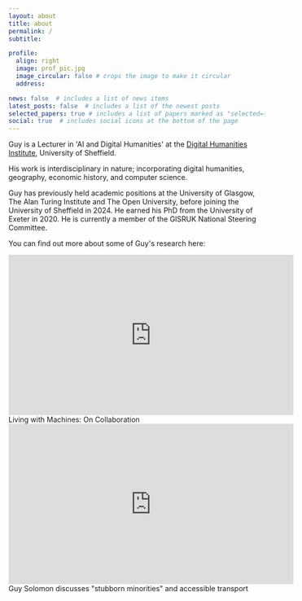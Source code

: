 ```yaml
---
layout: about
title: about
permalink: /
subtitle: 

profile:
  align: right
  image: prof_pic.jpg
  image_circular: false # crops the image to make it circular
  address: 

news: false  # includes a list of news items
latest_posts: false  # includes a list of the newest posts
selected_papers: true # includes a list of papers marked as "selected={true}"
social: true  # includes social icons at the bottom of the page
---
```


Guy is a Lecturer in 'AI and Digital Humanities' at the <a href='https://www.dhi.ac.uk/'>Digital Humanities Institute</a>, University of Sheffield. 

His work is interdisciplinary in nature; incorporating digital humanities, geography, economic history, and computer science.

Guy has previously held academic positions at the University of Glasgow, The Alan Turing Institute and The Open University, before joining the University of Sheffield in 2024. He earned his PhD from the University of Exeter in 2020. He is currently a member of the GISRUK National Steering Committee.

You can find out more about some of Guy's research here:

<div class="video-container">
  <iframe width="560" height="315" src="https://www.youtube.com/embed/A__ZJgw4_00?si=--s34pv4zsM3x-dm&amp;start=134" title="YouTube video player" frameborder="0" allow="accelerometer; autoplay; clipboard-write; encrypted-media; gyroscope; picture-in-picture; web-share" referrerpolicy="strict-origin-when-cross-origin" allowfullscreen></iframe>
</div>


<div class="caption">
    Living with Machines: On Collaboration
</div>

<div class="video-container">
  <iframe width="560" height="315" src="https://www.youtube.com/embed/1ATaqrMqrig?si=ptK1HLXWcG9Ue1b6" title="YouTube video player" frameborder="0" allow="accelerometer; autoplay; clipboard-write; encrypted-media; gyroscope; picture-in-picture; web-share" referrerpolicy="strict-origin-when-cross-origin" allowfullscreen></iframe>
  </div>

  <div class="caption">
    Guy Solomon discusses "stubborn minorities" and accessible transport
</div>